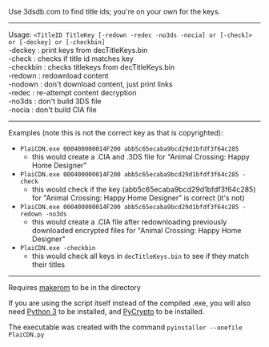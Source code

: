 Use 3dsdb.com to find title ids; you're on your own for the keys.

___

Usage: `<TitleID TitleKey [-redown -redec -no3ds -nocia] or [-check]> or [-deckey] or [-checkbin]`    
\-deckey   : print keys from decTitleKeys.bin    
\-check    : checks if title id matches key    
\-checkbin : checks titlekeys from decTitleKeys.bin    
\-redown   : redownload content    
\-nodown   : don't download content, just print links    
\-redec    : re-attempt content decryption    
\-no3ds    : don't build 3DS file    
\-nocia    : don't build CIA file    

___

Examples (note this is not the correct key as that is copyrighted):    
+ `PlaiCDN.exe 000400000014F200 abb5c65ecaba9bcd29d1bfdf3f64c285`
  + this would create a .CIA and .3DS file for "Animal Crossing: Happy Home Designer"
+ `PlaiCDN.exe 000400000014F200 abb5c65ecaba9bcd29d1bfdf3f64c285 -check`
  + this would check if the key (abb5c65ecaba9bcd29d1bfdf3f64c285) for "Animal Crossing: Happy Home Designer" is correct (it's not)
+ `PlaiCDN.exe 000400000014F200 abb5c65ecaba9bcd29d1bfdf3f64c285 -redown -no3ds`
  + this would create a .CIA file after redownloading previously downloaded encrypted files for "Animal Crossing: Happy Home Designer"
+ `PlaiCDN.exe -checkbin`
  + this would check all keys in `decTitleKeys.bin` to see if they match their titles

___

Requires [makerom](https://github.com/profi200/Project_CTR/releases) to be in the directory

If you are using the script itself instead of the compiled .exe, you will also need [Python 3](https://www.python.org/downloads/) to be installed, and [PyCrypto](https://pypi.python.org/pypi/pycrypto) to be installed.

The executable was created with the command `pyinstaller --onefile PlaiCDN.py`
